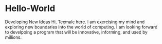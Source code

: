 # Hello-World
Developing New Ideas
Hi, Texmale here.
I am exercising my mind and exploring new boundaries into the world of computing. I am looking forward to develpoing a program that will be innovative, informing, and used by millions.
